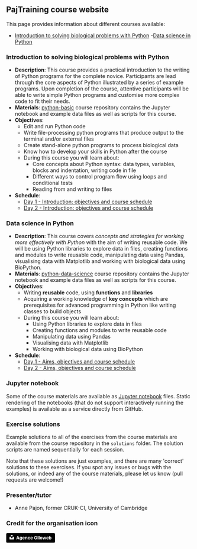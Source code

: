 ## PajTraining course website

This page provides information about different courses available:
- [Introduction to solving biological problems with Python](#[Introduction_to_solving_biological_problems_with_Python])
-[Data science in Python](#Data_science_in_Python)


### Introduction to solving biological problems with Python

- **Description**: This course provides a practical introduction to the writing of Python programs for the complete novice. Participants are lead through the core aspects of Python illustrated by a series of example programs. Upon completion of the course, attentive participants will be able to write simple Python programs and customise more complex code to fit their needs.
- **Materials**: [python-basic](https://github.com/pajtraining/python-basic) course repository contains the Jupyter notebook and example data files as well as scripts for this course.
- **Objectives**:
  - Edit and run Python code
  - Write file-processing python programs that produce output to the terminal and/or external files
  - Create stand-alone python programs to process biological data
  - Know how to develop your skills in Python after the course
  - During this course you will learn about:
    - Core concepts about Python syntax: data types, variables, blocks and indentation, writing code in file
    - Different ways to control program flow using loops and conditional tests
    - Reading from and writing to files
- **Schedule**:
  - [Day 1 - Introduction: objectives and course schedule](https://github.com/pajtraining/python-basic/blob/master/python_basic_1_intro.ipynb)
  - [Day 2 - Introduction: objectives and course schedule](https://github.com/pajtraining/python-basic/blob/master/python_basic_2_intro.ipynb)

### Data science in Python

- **Description**: This course covers *concepts and strategies for working more effectively with Python* with the aim of writing reusable code. We will be using Python libraries to explore data in files, creating functions and modules to write reusable code, manipulating data using Pandas, visualising data with Matplotlib and working with biological data using BioPython.
- **Materials**: [python-data-science](https://github.com/pajtraining/python-data-science) course repository contains the Jupyter notebook and example data files as well as scripts for this course.
- **Objectives**:
  - Writing **reusable** code, using **functions** and **libraries**
  - Acquiring a working knowledge of **key concepts** which are prerequisites for advanced programming in Python like writing classes to build objects
  - During this course you will learn about:
    - Using Python libraries to explore data in files
    - Creating functions and modules to write reusable code
    - Manipulating data using Pandas
    - Visualising data with Matplotlib
    - Working with biological data using BioPython
- **Schedule**:
  - [Day 1 - Aims, objectives and course schedule](https://github.com/pajtraining/python-data-science/blob/master/10_python_data_intro.ipynb)
  - [Day 2 - Aims, objectives and course schedule](https://github.com/pajtraining/python-data-science/blob/master/20_python_data_intro.ipynb)

### Jupyter notebook

Some of the course materials are available as [Jupyter notebook](http://jupyter.org/) files. Static rendering of the notebooks (that do not support interactively running the examples)
is available as a service directly from GitHub.

### Exercise solutions
Example solutions to all of the exercises from the course materials are available from the course repository in the `solutions` folder. The solution scripts are named sequentially for each session.

Note that these solutions are just examples, and there are many 'correct' solutions to these exercises. If you spot any issues or bugs with the solutions, or indeed any of the course materials, please let us know (pull requests are welcome!)

### Presenter/tutor
- Anne Pajon, former CRUK-CI, University of Cambridge

### Credit for the organisation icon
<a style="background-color:black;color:white;text-decoration:none;padding:4px 6px;font-family:-apple-system, BlinkMacSystemFont, &quot;San Francisco&quot;, &quot;Helvetica Neue&quot;, Helvetica, Ubuntu, Roboto, Noto, &quot;Segoe UI&quot;, Arial, sans-serif;font-size:12px;font-weight:bold;line-height:1.2;display:inline-block;border-radius:3px" href="https://unsplash.com/@olloweb?utm_medium=referral&amp;utm_campaign=photographer-credit&amp;utm_content=creditBadge" target="_blank" rel="noopener noreferrer" title="Download free do whatever you want high-resolution photos from Agence Olloweb"><span style="display:inline-block;padding:2px 3px"><svg xmlns="http://www.w3.org/2000/svg" style="height:12px;width:auto;position:relative;vertical-align:middle;top:-2px;fill:white" viewBox="0 0 32 32"><title>unsplash-logo</title><path d="M10 9V0h12v9H10zm12 5h10v18H0V14h10v9h12v-9z"></path></svg></span><span style="display:inline-block;padding:2px 3px">Agence Olloweb</span></a>
